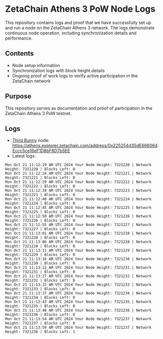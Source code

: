 # ZetaChain Athens 3 PoW Node Logs
This repository contains logs and proof that we have successfully set up and run a node on the ZetaChain Athens 3 network. The logs demonstrate continuous node operation, including synchronization details and performance.

## Contents
- Node setup information
- Synchronization logs with block height details
- Ongoing proof of work logs to verify active participation in the ZetaChain network

## Purpose
This repository serves as documentation and proof of participation in the ZetaChain Athens 3 PoW testnet.

## Logs

- [Third Bunny](https://thirdbunny.xyz/) node: https://athens.explorer.zetachain.com/address/0x225254d35dE666064Eccc5ce16eF1D8bF8D7b5EE
- Latest logs:
```
Mon Oct 21 11:12:19 AM UTC 2024 Your Node Height: 7321220 | Network Height: 7321220 | Blocks Left: 0
Mon Oct 21 11:12:24 AM UTC 2024 Your Node Height: 7321221 | Network Height: 7321221 | Blocks Left: 0
Mon Oct 21 11:12:29 AM UTC 2024 Your Node Height: 7321222 | Network Height: 7321222 | Blocks Left: 0
Mon Oct 21 11:12:34 AM UTC 2024 Your Node Height: 7321223 | Network Height: 7321223 | Blocks Left: 0
Mon Oct 21 11:12:40 AM UTC 2024 Your Node Height: 7321224 | Network Height: 7321224 | Blocks Left: 0
Mon Oct 21 11:12:45 AM UTC 2024 Your Node Height: 7321225 | Network Height: 7321225 | Blocks Left: 0
Mon Oct 21 11:12:50 AM UTC 2024 Your Node Height: 7321226 | Network Height: 7321226 | Blocks Left: 0
Mon Oct 21 11:12:55 AM UTC 2024 Your Node Height: 7321227 | Network Height: 7321227 | Blocks Left: 0
Mon Oct 21 11:13:01 AM UTC 2024 Your Node Height: 7321228 | Network Height: 7321228 | Blocks Left: 0
Mon Oct 21 11:13:06 AM UTC 2024 Your Node Height: 7321228 | Network Height: 7321228 | Blocks Left: 0
Mon Oct 21 11:13:11 AM UTC 2024 Your Node Height: 7321229 | Network Height: 7321229 | Blocks Left: 0
Mon Oct 21 11:13:16 AM UTC 2024 Your Node Height: 7321230 | Network Height: 7321230 | Blocks Left: 0
Mon Oct 21 11:13:22 AM UTC 2024 Your Node Height: 7321231 | Network Height: 7321231 | Blocks Left: 0
Mon Oct 21 11:13:27 AM UTC 2024 Your Node Height: 7321232 | Network Height: 7321232 | Blocks Left: 0
Mon Oct 21 11:13:32 AM UTC 2024 Your Node Height: 7321233 | Network Height: 7321233 | Blocks Left: 0
Mon Oct 21 11:13:37 AM UTC 2024 Your Node Height: 7321234 | Network Height: 7321234 | Blocks Left: 0
Mon Oct 21 11:13:43 AM UTC 2024 Your Node Height: 7321235 | Network Height: 7321235 | Blocks Left: 0
Mon Oct 21 11:13:48 AM UTC 2024 Your Node Height: 7321236 | Network Height: 7321236 | Blocks Left: 0
Mon Oct 21 11:13:54 AM UTC 2024 Your Node Height: 7321237 | Network Height: 7321237 | Blocks Left: 0
Mon Oct 21 11:13:59 AM UTC 2024 Your Node Height: 7321237 | Network Height: 7321238 | Blocks Left: 1
```
